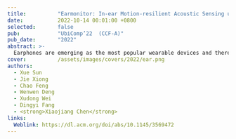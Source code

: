 ```yaml
---
title:          "Earmonitor: In-ear Motion-resilient Acoustic Sensing using Commodity Earphones"
date:           2022-10-14 00:01:00 +0800
selected:       false
pub:            "UbiComp’22  (CCF-A)"
pub_date:       "2022"
abstract: >-
  Earphones are emerging as the most popular wearable devices and there has been a growing trend in bringing intelligence to earphones. Previous efforts include adding extra sensors (e.g., accelerometer and gyroscope) or peripheral hardware to make earphones smart. These methods are usually complex in design and also incur additional cost. In this paper, we present Earmonitor, a low-cost system that uses the in-ear earphones to achieve sensing purposes. The basic idea behind Earmonitor is that each person's ear canal varies in size and shape. We therefore can extract the unique features from the ear canal-reflected signals to depict the personalized differences in ear canal geometry. Furthermore, we discover that the signal variations are also affected by the fine-grained physiological activities. We can therefore further detect the subtle heartbeat from the ear canal reflections. Experiments show that Earmonitor can achieve up to 96.4% Balanced Accuracy (BAC) and low False Acceptance Rate (FAR) for user identification on a large-scale data of 120 subjects. For heartbeat monitoring, without any training, we propose signal processing schemes to achieve high sensing accuracy even in the most challenging scenarios when the target is walking or running. 
cover:          /assets/images/covers/2022/ear.png
authors:
  - Xue Sun
  - Jie Xiong
  - Chao Feng
  - Wenwen Deng
  - Xudong Wei
  - Dingyi Fang
  - <strong>Xiaojiang Chen</strong>
links:
  Weblink: https://dl.acm.org/doi/abs/10.1145/3569472
---
```

